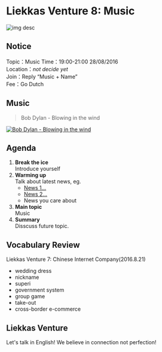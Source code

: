 
# Liekkas Venture 8: Music 



![img desc](/image/path "img desc")

## Notice

Topic：Music
Time：19:00-21:00 28/08/2016  
Location：*not decide yet*  
Join：Reply “Music + Name”   
Fee：Go Dutch

## Music

> Bob Dylan - Blowing in the wind 

[![Bob Dylan - Blowing in the wind](http://img.youtube.com/vi/vWwgrjjIMXA/0.jpg)](https://www.youtube.com/watch?v=vWwgrjjIMXA)
	

## Agenda

1. **Break the ice**  
    Introduce yourself
2. **Warming up**   
    Talk about latest news, eg.
	- [News 1...]()
	- [News 2...]()
    - News you care about
3. **Main topic**  
	Music
4. **Summary**   
    Disscuss future topic.

## Vocabulary Review

Liekkas Venture 7: Chinese Internet Company(2016.8.21)  

- wedding dress
- nickname
- superi
- government system
- group game
- take-out
- cross-border e-commerce

## Liekkas Venture

Let's talk in English!
We believe in connection not perfection!
